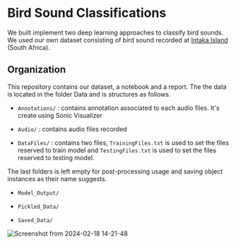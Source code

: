 # Bird Sound Classifications

We built implement two deep learning approaches to classify bird sounds. We used our own dataset consisting of bird sound recorded at [Intaka Island](https://intaka.co.za/) (South Africa).

## Organization

This repository contains our dataset, a notebook and a report. The the data is located in the folder Data and is structures as follows.

- `Annotations/` : contains annotation associated to each audio files. It's create using Sonic Visualizer

- `Audio/` : contains audio files recorded 

- `DataFiles/` : contains two files, `TrainingFiles.txt` is used to set the files reserved to train model
and `TestingFiles.txt` is used to set the files reserved to testing model.


The last folders is left empty for post-processing usage and saving object instances as their name suggests.

- `Model_Output/`

- `Pickled_Data/`

- `Saved_Data/`



![Screenshot from 2024-02-18 14-21-48](https://github.com/clemsadand/Data-DL4E/assets/132694770/2bc96a10-6546-4828-af6c-5cac90ef4035)


